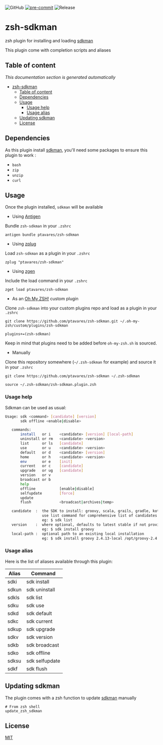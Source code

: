 ![GitHub](https://img.shields.io/github/license/ptavares/zsh-exa)
[![pre-commit](https://img.shields.io/badge/pre--commit-enabled-brightgreen?logo=pre-commit&logoColor=white)](https://github.com/pre-commit/pre-commit)
![Release](https://img.shields.io/badge/Release_version-0.0.0-blue)

# zsh-sdkman

zsh plugin for installing and loading [sdkman](https://github.com/sdkman)

This plugin come with completion scripts and aliases

## Table of content

_This documentation section is generated automatically_

<!--TOC-->

- [zsh-sdkman](#zsh-sdkman)
  - [Table of content](#table-of-content)
  - [Dependencies](#dependencies)
  - [Usage](#usage)
    - [Usage help](#usage-help)
    - [Usage alias](#usage-alias)
  - [Updating sdkman](#updating-sdkman)
  - [License](#license)

<!--TOC-->

## Dependencies

As this plugin install [sdkman](https://github.com/sdkman), you'll need some packages to ensure this plugin to work :

- `bash`
- `zip`
- `unzip`
- `curl`

## Usage

Once the plugin installed, `sdkman` will be available

- Using [Antigen](https://github.com/zsh-users/antigen)

Bundle `zsh-sdkman` in your `.zshrc`

```shell
antigen bundle ptavares/zsh-sdkman
```

- Using [zplug](https://github.com/b4b4r07/zplug)

Load `zsh-sdkman` as a plugin in your `.zshrc`

```shell
zplug "ptavares/zsh-sdkman"
```

- Using [zgen](https://github.com/tarjoilija/zgen)

Include the load command in your `.zshrc`

```shell
zget load ptavares/zsh-sdkman
```

- As an [Oh My ZSH!](https://github.com/robbyrussell/oh-my-zsh) custom plugin

Clone `zsh-sdkman` into your custom plugins repo and load as a plugin in your `.zshrc`

```shell
git clone https://github.com/ptavares/zsh-sdkman.git ~/.oh-my-zsh/custom/plugins/zsh-sdkman
```

```shell
plugins+=(zsh-sdkman)
```

Keep in mind that plugins need to be added before `oh-my-zsh.sh` is sourced.

- Manually

Clone this repository somewhere (`~/.zsh-sdkman` for example) and source it in your `.zshrc`

```shell
git clone https://github.com/ptavares/zsh-sdkman ~/.zsh-sdkman
```

```shell
source ~/.zsh-sdkman/zsh-sdkman.plugin.zsh
```

### Usage help

Sdkman can be used as usual:

```bash
Usage: sdk <command> [candidate] [version]
       sdk offline <enable|disable>

   commands:
       install   or i    <candidate> [version] [local-path]
       uninstall or rm   <candidate> <version>
       list      or ls   [candidate]
       use       or u    <candidate> <version>
       default   or d    <candidate> [version]
       home      or h    <candidate> <version>
       env       or e    [init]
       current   or c    [candidate]
       upgrade   or ug   [candidate]
       version   or v
       broadcast or b
       help
       offline           [enable|disable]
       selfupdate        [force]
       update
       flush             <broadcast|archives|temp>

   candidate  :  the SDK to install: groovy, scala, grails, gradle, kotlin, etc.
                 use list command for comprehensive list of candidates
                 eg: $ sdk list
   version    :  where optional, defaults to latest stable if not provided
                 eg: $ sdk install groovy
   local-path :  optional path to an existing local installation
                 eg: $ sdk install groovy 2.4.13-local /opt/groovy-2.4.13
```

### Usage alias

Here is the list of aliases available through this plugin:

| Alias         | Command     |
| ------------- |-------------|
| sdki | sdk install    |
| sdkun | sdk uninstall |
| sdkls | sdk list  |
| sdku | sdk use  |
| sdkd | sdk default  |
| sdkc | sdk current  |
| sdkup | sdk upgrade  |
| sdkv | sdk version  |
| sdkb | sdk broadcast  |
| sdko | sdk offline  |
| sdksu | sdk selfupdate|
| sdkf | sdk flush  |

## Updating sdkman

The plugin comes with a zsh function to update [sdkman](https://github.com/sdkman) manually

```shell
# From zsh shell
update_zsh_sdkman
```

## License

[MIT](LICENCE)
